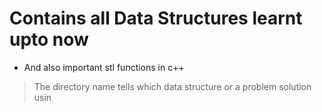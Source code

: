 # Contains all Data Structures learnt upto now

* And also important stl functions in c++

>The directory name tells which data structure or a problem solution usin